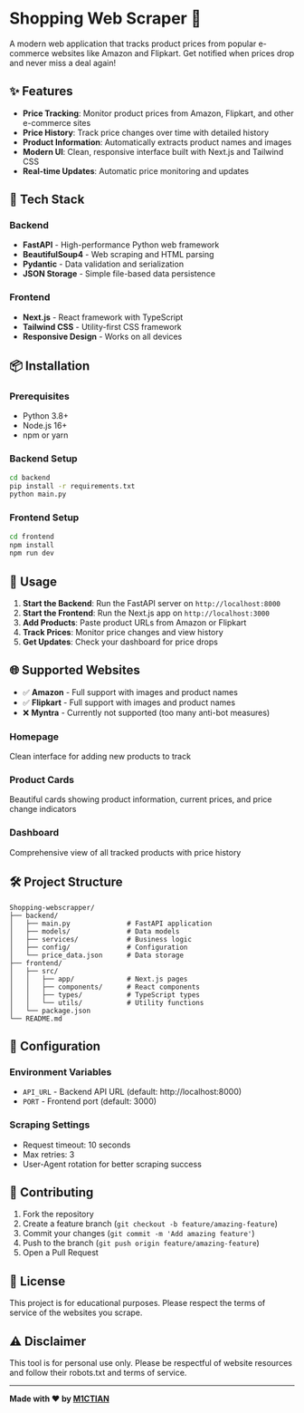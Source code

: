 # Shopping Web Scraper 🛒

A modern web application that tracks product prices from popular e-commerce websites like Amazon and Flipkart. Get notified when prices drop and never miss a deal again!

## ✨ Features

- **Price Tracking**: Monitor product prices from Amazon, Flipkart, and other e-commerce sites
- **Price History**: Track price changes over time with detailed history
- **Product Information**: Automatically extracts product names and images
- **Modern UI**: Clean, responsive interface built with Next.js and Tailwind CSS
- **Real-time Updates**: Automatic price monitoring and updates

## 🚀 Tech Stack

### Backend
- **FastAPI** - High-performance Python web framework
- **BeautifulSoup4** - Web scraping and HTML parsing
- **Pydantic** - Data validation and serialization
- **JSON Storage** - Simple file-based data persistence

### Frontend
- **Next.js** - React framework with TypeScript
- **Tailwind CSS** - Utility-first CSS framework
- **Responsive Design** - Works on all devices

## 📦 Installation

### Prerequisites
- Python 3.8+
- Node.js 16+
- npm or yarn

### Backend Setup
```bash
cd backend
pip install -r requirements.txt
python main.py
```

### Frontend Setup
```bash
cd frontend
npm install
npm run dev
```

## 🎯 Usage

1. **Start the Backend**: Run the FastAPI server on `http://localhost:8000`
2. **Start the Frontend**: Run the Next.js app on `http://localhost:3000`
3. **Add Products**: Paste product URLs from Amazon or Flipkart
4. **Track Prices**: Monitor price changes and view history
5. **Get Updates**: Check your dashboard for price drops

## 🌐 Supported Websites

- ✅ **Amazon** - Full support with images and product names
- ✅ **Flipkart** - Full support with images and product names
- ❌ **Myntra** - Currently not supported (too many anti-bot measures)

### Homepage
Clean interface for adding new products to track

### Product Cards
Beautiful cards showing product information, current prices, and price change indicators

### Dashboard
Comprehensive view of all tracked products with price history

## 🛠️ Project Structure

```
Shopping-webscrapper/
├── backend/
│   ├── main.py              # FastAPI application
│   ├── models/              # Data models
│   ├── services/            # Business logic
│   ├── config/              # Configuration
│   └── price_data.json      # Data storage
├── frontend/
│   ├── src/
│   │   ├── app/             # Next.js pages
│   │   ├── components/      # React components
│   │   ├── types/           # TypeScript types
│   │   └── utils/           # Utility functions
│   └── package.json
└── README.md
```

## 🔧 Configuration

### Environment Variables
- `API_URL` - Backend API URL (default: http://localhost:8000)
- `PORT` - Frontend port (default: 3000)

### Scraping Settings
- Request timeout: 10 seconds
- Max retries: 3
- User-Agent rotation for better scraping success

## 🤝 Contributing

1. Fork the repository
2. Create a feature branch (`git checkout -b feature/amazing-feature`)
3. Commit your changes (`git commit -m 'Add amazing feature'`)
4. Push to the branch (`git push origin feature/amazing-feature`)
5. Open a Pull Request

## 📝 License

This project is for educational purposes. Please respect the terms of service of the websites you scrape.

## ⚠️ Disclaimer

This tool is for personal use only. Please be respectful of website resources and follow their robots.txt and terms of service.

---

**Made with ❤️ by [M1CTIAN](https://github.com/M1CTIAN)**